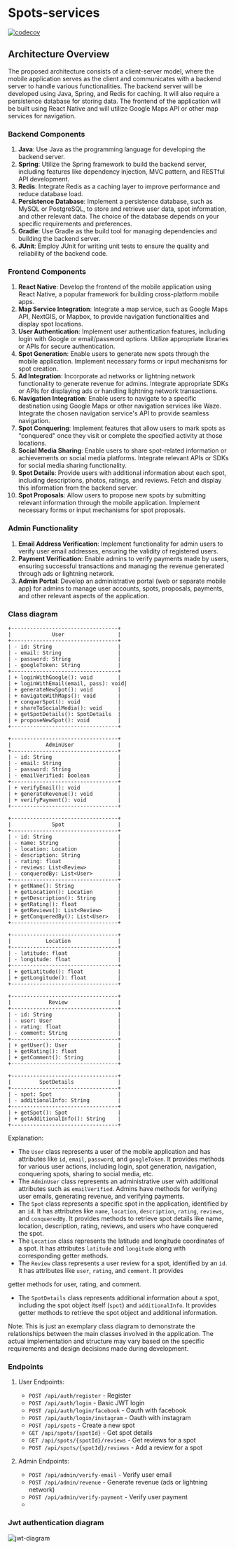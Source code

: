 # Spots-services

[![codecov](https://codecov.io/gh/0xivanov/spots-services/branch/master/graph/badge.svg?token=8ZBQDUOOW0)](https://codecov.io/gh/0xivanov/spots-services)



## Architecture Overview

The proposed architecture consists of a client-server model, where the mobile application serves as the client and communicates with a backend server to handle various functionalities. The backend server will be developed using Java, Spring, and Redis for caching. It will also require a persistence database for storing data. The frontend of the application will be built using React Native and will utilize Google Maps API or other map services for navigation.

### Backend Components

1. **Java**: Use Java as the programming language for developing the backend server.
2. **Spring**: Utilize the Spring framework to build the backend server, including features like dependency injection, MVC pattern, and RESTful API development.
3. **Redis**: Integrate Redis as a caching layer to improve performance and reduce database load.
4. **Persistence Database**: Implement a persistence database, such as MySQL or PostgreSQL, to store and retrieve user data, spot information, and other relevant data. The choice of the database depends on your specific requirements and preferences.
5. **Gradle**: Use Gradle as the build tool for managing dependencies and building the backend server.
6. **JUnit**: Employ JUnit for writing unit tests to ensure the quality and reliability of the backend code.

### Frontend Components

1. **React Native**: Develop the frontend of the mobile application using React Native, a popular framework for building cross-platform mobile apps.
2. **Map Service Integration**: Integrate a map service, such as Google Maps API, NextGIS, or Mapbox, to provide navigation functionalities and display spot locations.
3. **User Authentication**: Implement user authentication features, including login with Google or email/password options. Utilize appropriate libraries or APIs for secure authentication.
4. **Spot Generation**: Enable users to generate new spots through the mobile application. Implement necessary forms or input mechanisms for spot creation.
5. **Ad Integration**: Incorporate ad networks or lightning network functionality to generate revenue for admins. Integrate appropriate SDKs or APIs for displaying ads or handling lightning network transactions.
6. **Navigation Integration**: Enable users to navigate to a specific destination using Google Maps or other navigation services like Waze. Integrate the chosen navigation service's API to provide seamless navigation.
7. **Spot Conquering**: Implement features that allow users to mark spots as "conquered" once they visit or complete the specified activity at those locations.
8. **Social Media Sharing**: Enable users to share spot-related information or achievements on social media platforms. Integrate relevant APIs or SDKs for social media sharing functionality.
9. **Spot Details**: Provide users with additional information about each spot, including descriptions, photos, ratings, and reviews. Fetch and display this information from the backend server.
10. **Spot Proposals**: Allow users to propose new spots by submitting relevant information through the mobile application. Implement necessary forms or input mechanisms for spot proposals.

### Admin Functionality

1. **Email Address Verification**: Implement functionality for admin users to verify user email addresses, ensuring the validity of registered users.
2. **Payment Verification**: Enable admins to verify payments made by users, ensuring successful transactions and managing the revenue generated through ads or lightning network.
3. **Admin Portal**: Develop an administrative portal (web or separate mobile app) for admins to manage user accounts, spots, proposals, payments, and other relevant aspects of the application.

### Class diagram

```
+----------------------------------+
|             User                 |
+----------------------------------+
| - id: String                     |
| - email: String                  |
| - password: String               |
| - googleToken: String            |
+----------------------------------+
| + loginWithGoogle(): void        |
| + loginWithEmail(email, pass): void|
| + generateNewSpot(): void        |
| + navigateWithMaps(): void       |
| + conquerSpot(): void            |
| + shareToSocialMedia(): void     |
| + getSpotDetails(): SpotDetails  |
| + proposeNewSpot(): void         |
+----------------------------------+

+----------------------------------+
|           AdminUser              |
+----------------------------------+
| - id: String                     |
| - email: String                  |
| - password: String               |
| - emailVerified: boolean         |
+----------------------------------+
| + verifyEmail(): void            |
| + generateRevenue(): void        |
| + verifyPayment(): void          |
+----------------------------------+

+----------------------------------+
|             Spot                 |
+----------------------------------+
| - id: String                     |
| - name: String                   |
| - location: Location             |
| - description: String            |
| - rating: float                  |
| - reviews: List<Review>          |
| - conqueredBy: List<User>        |
+----------------------------------+
| + getName(): String              |
| + getLocation(): Location        |
| + getDescription(): String       |
| + getRating(): float             |
| + getReviews(): List<Review>     |
| + getConqueredBy(): List<User>   |
+----------------------------------+

+----------------------------------+
|           Location               |
+----------------------------------+
| - latitude: float                |
| - longitude: float               |
+----------------------------------+
| + getLatitude(): float           |
| + getLongitude(): float          |
+----------------------------------+

+----------------------------------+
|            Review                |
+----------------------------------+
| - id: String                     |
| - user: User                     |
| - rating: float                  |
| - comment: String                |
+----------------------------------+
| + getUser(): User                |
| + getRating(): float             |
| + getComment(): String           |
+----------------------------------+

+----------------------------------+
|         SpotDetails              |
+----------------------------------+
| - spot: Spot                     |
| - additionalInfo: String         |
+----------------------------------+
| + getSpot(): Spot                |
| + getAdditionalInfo(): String    |
+----------------------------------+
```

Explanation:
- The `User` class represents a user of the mobile application and has attributes like `id`, `email`, `password`, and `googleToken`. It provides methods for various user actions, including login, spot generation, navigation, conquering spots, sharing to social media, etc.
- The `AdminUser` class represents an administrative user with additional attributes such as `emailVerified`. Admins have methods for verifying user emails, generating revenue, and verifying payments.
- The `Spot` class represents a specific spot in the application, identified by an `id`. It has attributes like `name`, `location`, `description`, `rating`, `reviews`, and `conqueredBy`. It provides methods to retrieve spot details like name, location, description, rating, reviews, and users who have conquered the spot.
- The `Location` class represents the latitude and longitude coordinates of a spot. It has attributes `latitude` and `longitude` along with corresponding getter methods.
- The `Review` class represents a user review for a spot, identified by an `id`. It has attributes like `user`, `rating`, and `comment`. It provides

 getter methods for user, rating, and comment.
- The `SpotDetails` class represents additional information about a spot, including the spot object itself (`spot`) and `additionalInfo`. It provides getter methods to retrieve the spot object and additional information.

Note: This is just an exemplary class diagram to demonstrate the relationships between the main classes involved in the application. The actual implementation and structure may vary based on the specific requirements and design decisions made during development.  


### Endpoints

1. User Endpoints:
   - `POST /api/auth/register` - Register
   - `POST /api/auth/login` - Basic JWT login
   - `POST /api/auth/login/facebook` - Oauth with facebook
   - `POST /api/auth/login/instagram` - Oauth with instagram
   - `POST /api/spots` - Create a new spot
   - `GET /api/spots/{spotId}` - Get spot details
   - `GET /api/spots/{spotId}/reviews` - Get reviews for a spot
   - `POST /api/spots/{spotId}/reviews` - Add a review for a spot

2. Admin Endpoints:
   - `POST /api/admin/verify-email` - Verify user email
   - `POST /api/admin/revenue` - Generate revenue (ads or lightning network)
   - `POST /api/admin/verify-payment` - Verify user payment  
   - 
### Jwt authentication diagram  
![jwt-diagram](./jwt-diagram.png)
